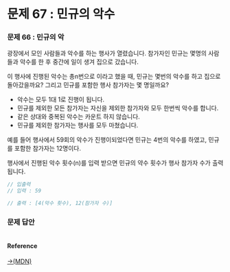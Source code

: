 # 문제 67 : 민규의 악수

### 문제 66 : 민규의 악

광장에서 모인 사람들과 악수를 하는 행사가 열렸습니다.                                                                                              참가자인 민규는 몇명의 사람들과 악수를 한 후 중간에 일이 생겨 집으로 갔습니다.                                                        

이 행사에 진행된 악수는 총n번으로 이라고  했을 때,                                                                                                         민규는 몇번의 악수를 하고 집으로 돌아갔을까요?                                                                                                               그리고 민규를 포함한 행사 참가자는 몇 명일까요?

* 악수는 모두 1대 1로 진행이 됩니다.
* 민규를 제외한 모든 참가자는 자신을 제외한 참가자와 모두 한번씩 악수를 합니다.
* 같은 상대와 중복된 악수는 카운트 하지 않습니다.
* 민규를 제외한 참가자는 행사를 모두 마쳤습니다.

예를 들어 행사에서 59회의 악수가 진행이되었다면 민규는 4번의 악수를 하였고, 민규를 포함한 참가자는 12명이다.

행사에서 진행된 악수 횟수\(n\)를 입력 받으면 민규의 약수 횟수가 행사 참가자 수가 출력됩니다.

```javascript
// 입출력
// 입력 : 59

// 출력 : [4(악수 횟수), 12(참가자 수)]
```



### 문제 답안



```javascript

```

#### Reference

[→\(MDN\)](https://developer.mozilla.org/ko/docs/Web/JavaScript/Reference/Global_Objects/Date/Date)

